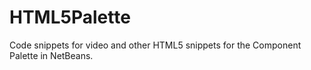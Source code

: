 # HTML5Palette

Code snippets for video and other HTML5 snippets for the Component Palette in NetBeans.
